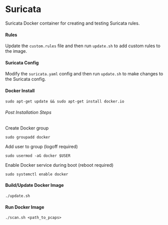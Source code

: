 # Suricata

Suricata Docker container for creating and testing Suricata rules.

#### Rules
Update the `custom.rules` file and then run `update.sh` to add custom rules to the image.

#### Suricata Config
Modify the `suricata.yaml` config and then run `update.sh` to make changes to the Suricata config.

#### Docker Install

    sudo apt-get update && sudo apt-get install docker.io
    
###### Post Installation Steps

Create Docker group

    sudo groupadd docker

Add user to group (logoff required)

    sudo usermod -aG docker $USER

Enable Docker service during boot (reboot required)
    
    sudo systemctl enable docker

#### Build/Update Docker Image

    ./update.sh
    
#### Run Docker Image

    ./scan.sh <path_to_pcaps>
